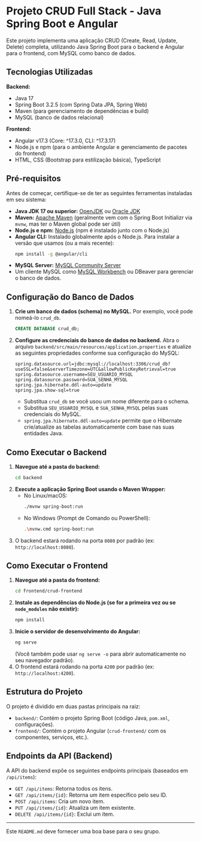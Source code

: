 # Projeto CRUD Full Stack - Java Spring Boot e Angular

Este projeto implementa uma aplicação CRUD (Create, Read, Update, Delete) completa, utilizando Java Spring Boot para o backend e Angular para o frontend, com MySQL como banco de dados.

## Tecnologias Utilizadas

**Backend:**
*   Java 17
*   Spring Boot 3.2.5 (com Spring Data JPA, Spring Web)
*   Maven (para gerenciamento de dependências e build)
*   MySQL (banco de dados relacional)

**Frontend:**
*   Angular v17.3 (Core: ^17.3.0, CLI: ^17.3.17)
*   Node.js e npm (para o ambiente Angular e gerenciamento de pacotes do frontend)
*   HTML, CSS (Bootstrap para estilização básica), TypeScript

## Pré-requisitos

Antes de começar, certifique-se de ter as seguintes ferramentas instaladas em seu sistema:
*   **Java JDK 17 ou superior:** [OpenJDK](https://openjdk.java.net/) ou [Oracle JDK](https://www.oracle.com/java/technologies/javase-jdk17-downloads.html)
*   **Maven:** [Apache Maven](https://maven.apache.org/download.cgi) (geralmente vem com o Spring Boot Initializr via `mvnw`, mas ter o Maven global pode ser útil)
*   **Node.js e npm:** [Node.js](https://nodejs.org/) (npm é instalado junto com o Node.js)
*   **Angular CLI:** Instalado globalmente após o Node.js. Para instalar a versão que usamos (ou a mais recente):
    ```bash
    npm install -g @angular/cli
    ```
*   **MySQL Server:** [MySQL Community Server](https://dev.mysql.com/downloads/mysql/)
*   Um cliente MySQL como [MySQL Workbench](https://dev.mysql.com/downloads/workbench/) ou DBeaver para gerenciar o banco de dados.

## Configuração do Banco de Dados

1.  **Crie um banco de dados (schema) no MySQL.** Por exemplo, você pode nomeá-lo `crud_db`.
    ```sql
    CREATE DATABASE crud_db;
    ```
2.  **Configure as credenciais do banco de dados no backend.**
    Abra o arquivo `backend/src/main/resources/application.properties` e atualize as seguintes propriedades conforme sua configuração do MySQL:
    ```properties
    spring.datasource.url=jdbc:mysql://localhost:3306/crud_db?useSSL=false&serverTimezone=UTC&allowPublicKeyRetrieval=true
    spring.datasource.username=SEU_USUARIO_MYSQL
    spring.datasource.password=SUA_SENHA_MYSQL
    spring.jpa.hibernate.ddl-auto=update
    spring.jpa.show-sql=true
    ```
    *   Substitua `crud_db` se você usou um nome diferente para o schema.
    *   Substitua `SEU_USUARIO_MYSQL` e `SUA_SENHA_MYSQL` pelas suas credenciais do MySQL.
    *   `spring.jpa.hibernate.ddl-auto=update` permite que o Hibernate crie/atualize as tabelas automaticamente com base nas suas entidades Java.

## Como Executar o Backend

1.  **Navegue até a pasta do backend:**
    ```bash
    cd backend
    ```
2.  **Execute a aplicação Spring Boot usando o Maven Wrapper:**
    *   No Linux/macOS:
        ```bash
        ./mvnw spring-boot:run
        ```
    *   No Windows (Prompt de Comando ou PowerShell):
        ```bash
        .\mvnw.cmd spring-boot:run
        ```
3.  O backend estará rodando na porta `8080` por padrão (ex: `http://localhost:8080`).

## Como Executar o Frontend

1.  **Navegue até a pasta do frontend:**
    ```bash
    cd frontend/crud-frontend
    ```
2.  **Instale as dependências do Node.js (se for a primeira vez ou se `node_modules` não existir):**
    ```bash
    npm install
    ```
3.  **Inicie o servidor de desenvolvimento do Angular:**
    ```bash
    ng serve
    ```
    (Você também pode usar `ng serve -o` para abrir automaticamente no seu navegador padrão).
4.  O frontend estará rodando na porta `4200` por padrão (ex: `http://localhost:4200`).

## Estrutura do Projeto

O projeto é dividido em duas pastas principais na raiz:
*   `backend/`: Contém o projeto Spring Boot (código Java, `pom.xml`, configurações).
*   `frontend/`: Contém o projeto Angular (`crud-frontend/` com os componentes, serviços, etc.).

## Endpoints da API (Backend)

A API do backend expõe os seguintes endpoints principais (baseados em `/api/items`):
*   `GET /api/items`: Retorna todos os itens.
*   `GET /api/items/{id}`: Retorna um item específico pelo seu ID.
*   `POST /api/items`: Cria um novo item.
*   `PUT /api/items/{id}`: Atualiza um item existente.
*   `DELETE /api/items/{id}`: Exclui um item.

---
Este `README.md` deve fornecer uma boa base para o seu grupo.